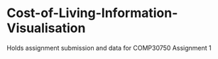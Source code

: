 # Cost-of-Living-Information-Visualisation
Holds assignment submission and data for COMP30750 Assignment 1
